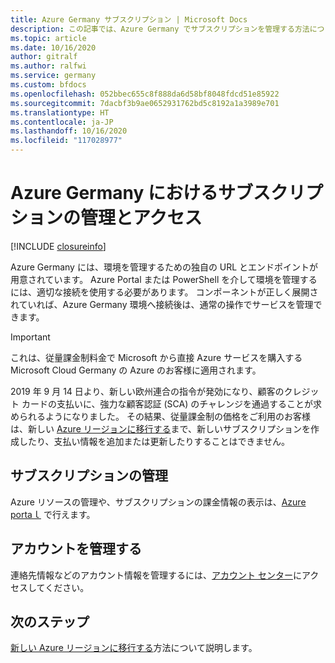 ```yaml
---
title: Azure Germany サブスクリプション | Microsoft Docs
description: この記事では、Azure Germany でサブスクリプションを管理する方法について説明します。
ms.topic: article
ms.date: 10/16/2020
author: gitralf
ms.author: ralfwi
ms.service: germany
ms.custom: bfdocs
ms.openlocfilehash: 052bbec655c8f888da6d58bf8048fdcd51e85922
ms.sourcegitcommit: 7dacbf3b9ae0652931762bd5c8192a1a3989e701
ms.translationtype: HT
ms.contentlocale: ja-JP
ms.lasthandoff: 10/16/2020
ms.locfileid: "117028977"
---
```

# <a name="manage-and-connect-to-your-subscription-in-azure-germany"></a>Azure Germany におけるサブスクリプションの管理とアクセス

[!INCLUDE [closureinfo](../../includes/germany-closure-info.md)]

Azure Germany には、環境を管理するための独自の URL とエンドポイントが用意されています。 Azure Portal または PowerShell を介して環境を管理するには、適切な接続を使用する必要があります。 コンポーネントが正しく展開されていれば、Azure Germany 環境へ接続後は、通常の操作でサービスを管理できます。

> [!IMPORTANT]
>
>これは、従量課金制料金で Microsoft から直接 Azure サービスを購入する Microsoft Cloud Germany の Azure のお客様に適用されます。 
>
>2019 年 9 月 14 日より、新しい欧州連合の指令が発効になり、顧客のクレジット カードの支払いに、強力な顧客認証 (SCA) のチャレンジを通過することが求められるようになりました。 その結果、従量課金制の価格をご利用のお客様は、新しい [Azure リージョンに移行する](./germany-migration-main.md)まで、新しいサブスクリプションを作成したり、支払い情報を追加または更新したりすることはできません。 
>
>

## <a name="manage-subscription"></a>サブスクリプションの管理
Azure リソースの管理や、サブスクリプションの課金情報の表示は、[Azure portaｌ](https://portal.microsoftazure.de) で行えます。 

## <a name="manage-account"></a>アカウントを管理する
連絡先情報などのアカウント情報を管理するには、[アカウント センター](https://account.windowsazure.de)にアクセスしてください。

## <a name="next-steps"></a>次のステップ
[新しい Azure リージョンに移行する](./germany-migration-main.md)方法について説明します。




